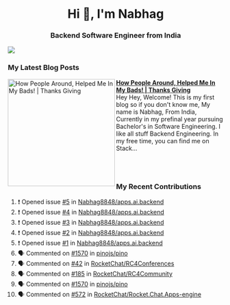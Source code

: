  
<h1 align="center">Hi 👋, I'm Nabhag</h1>
<h3 align="center">Backend Software Engineer from India</h3>

<img src="Twitter header - 2.png"/>

### My Latest Blog Posts 
<!-- HASHNODE_BLOG:START -->
<p align="left">
<a href="https://nabhagmotivaras.hashnode.dev//experience-2022" title="How People Around, Helped Me In My Bads!  | Thanks Giving"><img src="https://cdn.hashnode.com/res/hashnode/image/stock/unsplash/d1956810eb099b7959df44d932fa9fe4.jpeg" alt="How People Around, Helped Me In My Bads!  | Thanks Giving" width="250px" align="left" /></a>
<a href="https://nabhagmotivaras.hashnode.dev//experience-2022" title="How People Around, Helped Me In My Bads!  | Thanks Giving"><strong>How People Around, Helped Me In My Bads!  | Thanks Giving</strong></a>
<br/> Hey Hey, Welcome! This is my first blog so if you don't know me, My name is Nabhag, From India, Currently in my prefinal year pursuing Bachelor's in Software Engineering. I like all stuff Backend Engineering. In my free time, you can find me on Stack... </p> <br/> <br/>
<!-- HASHNODE_BLOG:END -->
<p align=left>

 ### My Recent Contributions

<!--START_SECTION:activity-->
1. ❗️ Opened issue [#5](https://github.com/Nabhag8848/apps.ai.backend/issues/5) in [Nabhag8848/apps.ai.backend](https://github.com/Nabhag8848/apps.ai.backend)
2. ❗️ Opened issue [#4](https://github.com/Nabhag8848/apps.ai.backend/issues/4) in [Nabhag8848/apps.ai.backend](https://github.com/Nabhag8848/apps.ai.backend)
3. ❗️ Opened issue [#3](https://github.com/Nabhag8848/apps.ai.backend/issues/3) in [Nabhag8848/apps.ai.backend](https://github.com/Nabhag8848/apps.ai.backend)
4. ❗️ Opened issue [#2](https://github.com/Nabhag8848/apps.ai.backend/issues/2) in [Nabhag8848/apps.ai.backend](https://github.com/Nabhag8848/apps.ai.backend)
5. ❗️ Opened issue [#1](https://github.com/Nabhag8848/apps.ai.backend/issues/1) in [Nabhag8848/apps.ai.backend](https://github.com/Nabhag8848/apps.ai.backend)
6. 🗣 Commented on [#1570](https://github.com/pinojs/pino/issues/1570) in [pinojs/pino](https://github.com/pinojs/pino)
7. 🗣 Commented on [#42](https://github.com/RocketChat/RC4Conferences/issues/42) in [RocketChat/RC4Conferences](https://github.com/RocketChat/RC4Conferences)
8. 🗣 Commented on [#185](https://github.com/RocketChat/RC4Community/issues/185) in [RocketChat/RC4Community](https://github.com/RocketChat/RC4Community)
9. 🗣 Commented on [#1570](https://github.com/pinojs/pino/issues/1570) in [pinojs/pino](https://github.com/pinojs/pino)
10. 🗣 Commented on [#572](https://github.com/RocketChat/Rocket.Chat.Apps-engine/issues/572) in [RocketChat/Rocket.Chat.Apps-engine](https://github.com/RocketChat/Rocket.Chat.Apps-engine)
<!--END_SECTION:activity-->
 
 </p>


